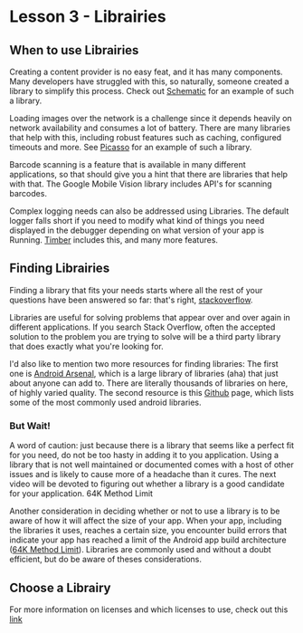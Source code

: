 # Lesson 3 - Librairies

## When to use Librairies

Creating a content provider is no easy feat, and it has many components. Many developers have struggled with this, so naturally, someone created a library to simplify this process. Check out [Schematic](https://github.com/SimonVT/schematic) for an example of such a library.

Loading images over the network is a challenge since it depends heavily on network availability and consumes a lot of battery. There are many libraries that help with this, including robust features such as caching, configured timeouts and more. See [Picasso](http://square.github.io/picasso/) for an example of such a library.

Barcode scanning is a feature that is available in many different applications, so that should give you a hint that there are libraries that help with that. The Google Mobile Vision library includes API's for scanning barcodes.

Complex logging needs can also be addressed using Libraries. The default logger falls short if you need to modify what kind of things you need displayed in the debugger depending on what version of your app is Running. [Timber](https://github.com/JakeWharton/timber) includes this, and many more features.

## Finding Librairies

Finding a library that fits your needs starts where all the rest of your questions have been answered so far: that's right, [stackoverflow](https://stackoverflow.com/).

Libraries are useful for solving problems that appear over and over again in different applications. If you search Stack Overflow, often the accepted solution to the problem you are trying to solve will be a third party library that does exactly what you're looking for.

I'd also like to mention two more resources for finding libraries: The first one is [Android Arsenal](https://android-arsenal.com/), which is a large library of libraries (aha) that just about anyone can add to. There are literally thousands of libraries on here, of highly varied quality. The second resource is this [Github](https://github.com/codepath/android_guides/wiki/Must-Have-libraries) page, which lists some of the most commonly used android libraries.

### But Wait!

A word of caution: just because there is a library that seems like a perfect fit for you need, do not be too hasty in adding it to you application. Using a library that is not well maintained or documented comes with a host of other issues and is likely to cause more of a headache than it cures. The next video will be devoted to figuring out whether a library is a good candidate for your application.
64K Method Limit

Another consideration in deciding whether or not to use a library is to be aware of how it will affect the size of your app. When your app, including the libraries it uses, reaches a certain size, you encounter build errors that indicate your app has reached a limit of the Android app build architecture ([64K Method Limit](https://developer.android.com/studio/build/multidex)). Libraries are commonly used and without a doubt efficient, but do be aware of theses considerations. 

## Choose a Librairy

For more information on licenses and which licenses to use, check out this [link](https://choosealicense.com/)


